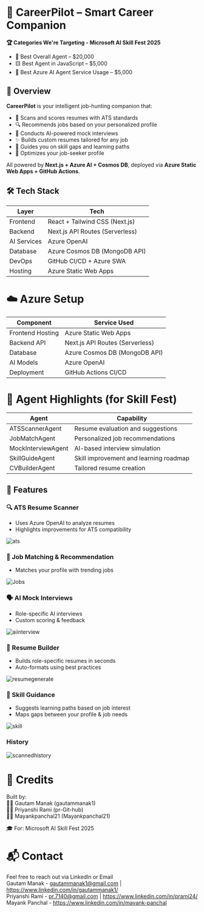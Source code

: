 # 🎯 CareerPilot – Smart Career Companion


**🏆 Categories We're Targeting - Microsoft AI Skill Fest 2025**
- 🥇 Best Overall Agent – $20,000
- 🟨 Best Agent in JavaScript – $5,000
- 🔵 Best Azure AI Agent Service Usage – $5,000

  



## 🧠 Overview

**CareerPilot** is your intelligent job-hunting companion that:
- 📄 Scans and scores resumes with ATS standards
- 🔍 Recommends jobs based on your personalized profile
- 🧠 Conducts AI-powered mock interviews
- ✨ Builds custom resumes tailored for any job
- 🎯 Guides you on skill gaps and learning paths
- 👤 Optimizes your job-seeker profile

All powered by **Next.js + Azure AI + Cosmos DB**, deployed via **Azure Static Web Apps + GitHub Actions**.


## 🛠️ Tech Stack

| Layer         | Tech                            |
|--------------|----------------------------------|
| Frontend     | React + Tailwind CSS (Next.js)   |
| Backend      | Next.js API Routes (Serverless)  |
| AI Services  | Azure OpenAI  |
| Database     | Azure Cosmos DB (MongoDB API)    |
| DevOps       | GitHub CI/CD + Azure SWA         |
| Hosting      | Azure Static Web Apps            |

  
# ☁️ Azure Setup

| Component            | Service Used                    |
|----------------------|----------------------------------|
| Frontend Hosting      | Azure Static Web Apps          |
| Backend API           | Next.js API Routes (Serverless)|
| Database              | Azure Cosmos DB (MongoDB API)  |
| AI Models             | Azure OpenAI                   |
| Deployment            | GitHub Actions CI/CD           |



# 🤖 Agent Highlights (for Skill Fest)

| Agent               | Capability                            |
|----------------------|----------------------------------|
| ATSScannerAgent    | Resume evaluation and suggestions      |
| JobMatchAgent      | Personalized job recommendations       |
| MockInterviewAgent | AI-based interview simulation          |
| SkillGuideAgent    | Skill improvement and learning roadmap |
| CVBuilderAgent     | Tailored resume creation               |


## 🚀 Features

### 🔍 ATS Resume Scanner
- Uses Azure OpenAI to analyze resumes
- Highlights improvements for ATS compatibility  
  
![ats](https://github.com/user-attachments/assets/07eb225d-39bd-4e21-a7f3-014ca000e647)


### 🧠 Job Matching & Recommendation
- Matches your profile with trending jobs  
  

![Jobs](https://github.com/user-attachments/assets/56beb424-2246-44c8-a81d-43e65c7151f6)


### 🗣️ AI Mock Interviews
- Role-specific AI interviews
- Custom scoring & feedback  
  

![aiinterview](https://github.com/user-attachments/assets/fb8a3c85-148d-4d2a-9ef8-91b0a5372afb)

### 🧾 Resume Builder
- Builds role-specific resumes in seconds
- Auto-formats using best practices  
  

![resumegenerate](https://github.com/user-attachments/assets/9edaebb4-c40c-4bcf-a8fb-6c63645d0bd0)


### 🧭 Skill Guidance
- Suggests learning paths based on job interest
- Maps gaps between your profile & job needs  
  

![skill](https://github.com/user-attachments/assets/be3c5957-0d4e-4685-a615-2d364c9f865b)
  
### History
![scannedhistory](https://github.com/user-attachments/assets/b014dc92-99f1-45c0-b629-198d177c5246)




# 📣 Credits  
Built by:  
🧑‍💻 Gautam Manak (gautammanak1)  
🧑‍💻 Priyanshi Rami (pr-Git-hub)  
🧑‍💻 Mayankpanchal21 (Mayankpanchal21)
  
🎓 For: Microsoft AI Skill Fest 2025  
  
# 📬 Contact
Feel free to reach out via LinkedIn or Email  
Gautam Manak - gautammanak1@gmail.com | https://www.linkedin.com/in/gautammanak1/  
Priyanshi Rami - pr.7140@gmail.com | https://www.linkedin.com/in/prami24/  
Mayank Panchal - https://www.linkedin.com/in/mayank-panchal



